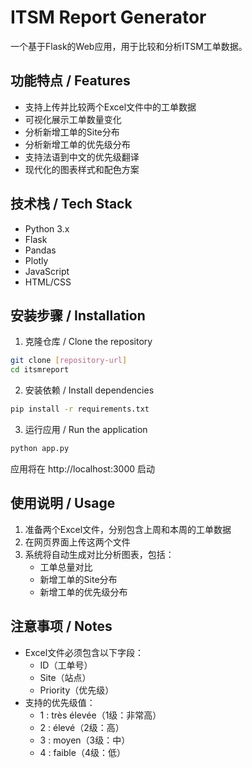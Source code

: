 # ITSM Report Generator

一个基于Flask的Web应用，用于比较和分析ITSM工单数据。

## 功能特点 / Features

- 支持上传并比较两个Excel文件中的工单数据
- 可视化展示工单数量变化
- 分析新增工单的Site分布
- 分析新增工单的优先级分布
- 支持法语到中文的优先级翻译
- 现代化的图表样式和配色方案

## 技术栈 / Tech Stack

- Python 3.x
- Flask
- Pandas
- Plotly
- JavaScript
- HTML/CSS

## 安装步骤 / Installation

1. 克隆仓库 / Clone the repository
```bash
git clone [repository-url]
cd itsmreport
```

2. 安装依赖 / Install dependencies
```bash
pip install -r requirements.txt
```

3. 运行应用 / Run the application
```bash
python app.py
```

应用将在 http://localhost:3000 启动

## 使用说明 / Usage

1. 准备两个Excel文件，分别包含上周和本周的工单数据
2. 在网页界面上传这两个文件
3. 系统将自动生成对比分析图表，包括：
   - 工单总量对比
   - 新增工单的Site分布
   - 新增工单的优先级分布

## 注意事项 / Notes

- Excel文件必须包含以下字段：
  - ID（工单号）
  - Site（站点）
  - Priority（优先级）
- 支持的优先级值：
  - 1 : très élevée（1级：非常高）
  - 2 : élevé（2级：高）
  - 3 : moyen（3级：中）
  - 4 : faible（4级：低） 
